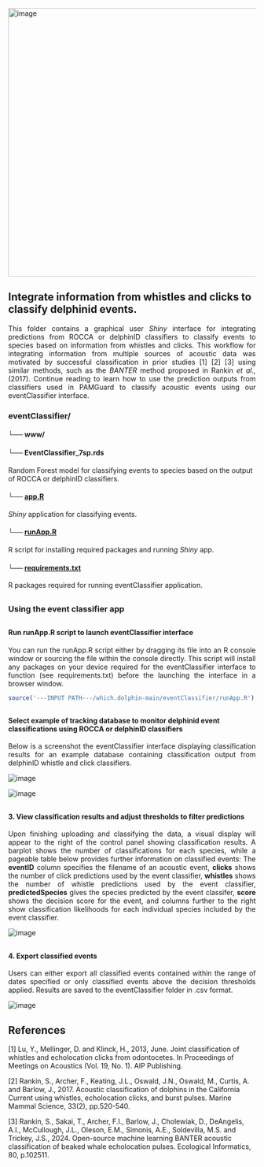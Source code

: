 <img width="545" alt="image" src="https://github.com/user-attachments/assets/e1b7b051-fd61-4eb1-b3de-738e41bb0cfb" />

## Integrate information from whistles and clicks to classify delphinid events.
<p align="justify">
This folder contains a graphical user <em>Shiny</em> interface for integrating predictions from ROCCA or delphinID classifiers to classify events to species based on information from  whistles and clicks. This workflow for integrating information from multiple sources of acoustic data was motivated by successful classification in prior studies [1] [2] [3] using similar methods, such as the <em>BANTER</em> method proposed in Rankin <em>et al.,</em> (2017). Continue reading to learn how to use the prediction outputs from classifiers used in PAMGuard to classify acoustic events using our eventClassifier interface.
</p>

### eventClassifier/

#### └── www/

#### └── EventClassifier_7sp.rds
Random Forest model for classifying events to species based on the output of ROCCA or delphinID classifiers.

#### └── [app.R](https://github.com/tristankleyn/which.dolphin/blob/main/eventClassifier/app.R)
_Shiny_ application for classifying events. 

#### └── [runApp.R](https://github.com/tristankleyn/which.dolphin/blob/main/eventClassifier/runApp.R)
R script for installing required packages and running _Shiny_ app.

#### └── [requirements.txt](https://github.com/tristankleyn/which.dolphin/blob/main/eventClassifier/requirements.txt)
R packages required for running eventClassifier application.

##
### Using the event classifier app
##
#### Run runApp.R script to launch eventClassifier interface
<p align="justify">
You can run the runApp.R script either by dragging its file into an R console window or sourcing the file within the console directly. This script will install any packages on your device required for the eventClassifier interface to function (see requirements.txt) before the launching the interface in a browser window.
</p>

```R
source('---INPUT PATH---/which.dolphin-main/eventClassifier/runApp.R')
```
##
#### Select example of tracking database to monitor delphinid event classifications using ROCCA or delphinID classifiers
<p align="justify">
Below is a screenshot the eventClassifier interface displaying classification results for an example database containing classification output from delphinID whistle and click classifiers.
</p>

![image](https://github.com/user-attachments/assets/7a46be3a-0b4a-437e-aa6c-876466a85cbe)

![image](https://github.com/user-attachments/assets/af4394de-1904-41d4-a849-27f3f2e02a73)

  
##
#### 3. View classification results and adjust thresholds to filter predictions
<p align="justify">
Upon finishing uploading and classifying the data, a visual display will appear to the right of the control panel showing classification results. A barplot shows the number of classifications for each species, while a pageable table below provides further information on classified events: The <strong>eventID</strong> column specifies the filename of an acoustic event, <strong>clicks</strong> shows the number of click predictions used by the event classifier, <strong>whistles</strong> shows the number of whistle predictions used by the event classifier, <strong>predictedSpecies</strong> gives the species predicted by the event classifer, <strong>score</strong> shows the decision score for the event, and columns further to the right show classification likelihoods for each individual species included by the event classifier.
</p>

![image](https://github.com/user-attachments/assets/aa368f76-fb9d-4f2b-9640-8b1f42eb5dea)



##
#### 4. Export classified events
<p align="justify">
Users can either export all classified events contained within the range of dates specified or only classified events above the decision thresholds applied. Results are saved to the eventClassifier folder in .csv format.
</p>

![image](https://github.com/user-attachments/assets/53a70ce9-475a-42a9-9975-cd09352dda7e)


## References

[1] Lu, Y., Mellinger, D. and Klinck, H., 2013, June. Joint classification of whistles and echolocation clicks from odontocetes. In Proceedings of Meetings on Acoustics (Vol. 19, No. 1). AIP Publishing.

[2] Rankin, S., Archer, F., Keating, J.L., Oswald, J.N., Oswald, M., Curtis, A. and Barlow, J., 2017. Acoustic classification of dolphins in the California Current using whistles, echolocation clicks, and burst pulses. Marine Mammal Science, 33(2), pp.520-540.

[3] Rankin, S., Sakai, T., Archer, F.I., Barlow, J., Cholewiak, D., DeAngelis, A.I., McCullough, J.L., Oleson, E.M., Simonis, A.E., Soldevilla, M.S. and Trickey, J.S., 2024. Open-source machine learning BANTER acoustic classification of beaked whale echolocation pulses. Ecological Informatics, 80, p.102511.


